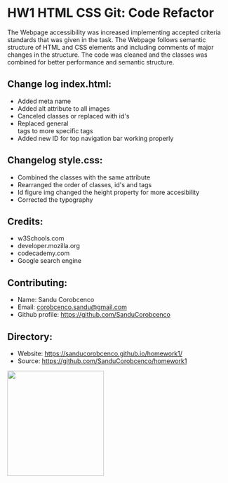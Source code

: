 # HW1 HTML CSS Git: Code Refactor
The Webpage accessibility was increased implementing accepted criteria standards that was given in the task. The Webpage follows semantic structure of HTML and CSS elements and including comments of major changes in the structure. The code was cleaned and the classes was combined for better performance and semantic structure.

## Change log index.html:
* Added meta name 
* Added alt attribute to all images
* Canceled classes or replaced with id's
* Replaced general <div> tags to more specific tags
* Added new ID for top navigation bar working properly

## Changelog style.css:
* Combined the classes with the same attribute
* Rearranged the order of classes, id's and tags
* Id figure img changed the height property for more accesibility
* Corrected the typography

## Credits:
* w3Schools.com
* developer.mozilla.org
* codecademy.com
* Google search engine

## Contributing:
* Name: Sandu Corobcenco
* Email: corobcenco.sandu@gmail.com
* Github profile: https://github.com/SanduCorobcenco

## Directory:
* Website: https://sanducorobcenco.github.io/homework1/
* Source: https://github.com/SanduCorobcenco/homework1


<p>
    <img src="./assets/images/search-engine-optimization.jpg" width="220" height="240" />
</p>
